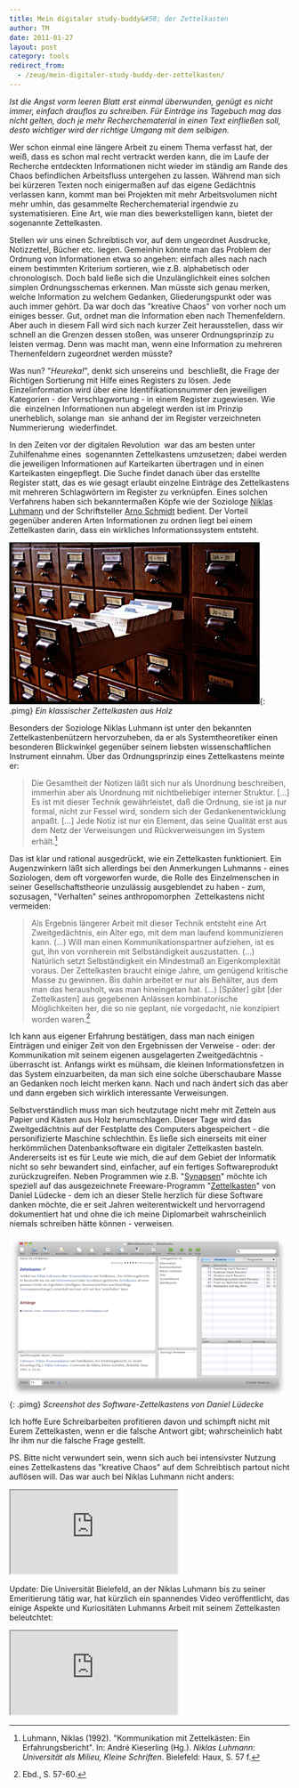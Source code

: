 ```yaml
---
title: Mein digitaler study-buddy&#58; der Zettelkasten
author: TM
date: 2011-01-27
layout: post
category: tools
redirect_from:
  - /zeug/mein-digitaler-study-buddy-der-zettelkasten/
---
```


_Ist die Angst vorm leeren Blatt erst einmal überwunden, genügt es nicht immer, einfach drauflos zu schreiben. Für Einträge ins Tagebuch mag das nicht gelten, doch je mehr Recherchematerial in einen Text einfließen soll, desto wichtiger wird der richtige Umgang mit dem selbigen._

Wer schon einmal eine längere Arbeit zu einem Thema verfasst hat, der weiß, dass es schon mal recht vertrackt werden kann, die im Laufe der Recherche entdeckten Informationen nicht wieder im ständig am Rande des Chaos befindlichen Arbeitsfluss untergehen zu lassen. Während man sich bei kürzeren Texten noch einigermaßen auf das eigene Gedächtnis verlassen kann, kommt man bei Projekten mit mehr Arbeitsvolumen nicht mehr umhin, das gesammelte Recherchematerial irgendwie zu systematisieren. Eine Art, wie man dies bewerkstelligen kann, bietet der sogenannte Zettelkasten.

Stellen wir uns einen Schreibtisch vor, auf dem ungeordnet Ausdrucke, Notizzettel, Bücher etc. liegen. Gemeinhin könnte man das Problem der Ordnung von Informationen etwa so angehen: einfach alles nach nach einem bestimmten Kriterium sortieren, wie z.B. alphabetisch oder chronologisch. Doch bald ließe sich die Unzulänglichkeit eines solchen simplen Ordnungsschemas erkennen. Man müsste sich genau merken, welche Information zu welchem Gedanken, Gliederungspunkt oder was auch immer gehört. Da war doch das "kreative Chaos" von vorher noch um einiges besser. Gut, ordnet man die Information eben nach Themenfeldern. Aber auch in diesem Fall wird sich nach kurzer Zeit herausstellen, dass wir schnell an die Grenzen dessen stoßen, was unserer Ordnungsprinzip zu leisten vermag. Denn was macht man, wenn eine Information zu mehreren Themenfeldern zugeordnet werden müsste?

Was nun? "_Heureka!_", denkt sich unsereins und  beschließt, die Frage der Richtigen Sortierung mit Hilfe eines Registers zu lösen. Jede Einzelinformation wird über eine Identifikationsnummer den jeweiligen Kategorien - der Verschlagwortung - in einem Register zugewiesen. Wie die  einzelnen Informationen nun abgelegt werden ist im Prinzip unerheblich, solange man  sie anhand der im Register verzeichneten Nummerierung  wiederfindet.

In den Zeiten vor der digitalen Revolution  war das am besten unter Zuhilfenahme eines  sogenannten Zettelkastens umzusetzen; dabei werden  die jeweiligen Informationen auf Karteikarten übertragen und in einen Karteikasten eingepflegt. Die Suche findet danach über das erstellte Register statt, das es wie gesagt erlaubt einzelne Einträge des Zettelkastens mit mehreren Schlagwörtern im Register zu verknüpfen. Eines solchen Verfahrens haben sich bekanntermaßen Köpfe wie der Soziologe <a href="http://de.wikipedia.org/wiki/Niklas_Luhmann" target="_blank">Niklas Luhmann</a> und der Schriftsteller <a href="http://www.arno-schmidt-stiftung.de/" target="_blank">Arno Schmidt</a> bedient. Der Vorteil gegenüber anderen Arten Informationen zu ordnen liegt bei einem Zettelkasten darin, dass ein wirkliches Informationssystem entsteht.

![](/assets/zettelkasten.jpg){: .pimg}
*Ein klassischer Zettelkasten aus Holz*

Besonders der Soziologe Niklas Luhmann ist unter den bekannten Zettelkastenbenützern hervorzuheben, da er als Systemtheoretiker einen besonderen Blickwinkel gegenüber seinem liebsten wissenschaftlichen Instrument einnahm. Über das Ordnungsprinzip eines Zettelkastens meinte er:

>Die Gesamtheit der Notizen läßt sich nur als Unordnung beschreiben, immerhin aber als Unordnung mit nichtbeliebiger interner Struktur. […] Es ist mit dieser Technik gewährleistet, daß die Ordnung, sie ist ja nur formal, nicht zur Fessel wird, sondern sich der Gedankenentwicklung anpaßt. […] Jede Notiz ist nur ein Element, das seine Qualität erst aus dem Netz der Verweisungen und Rückverweisungen im System erhält.[^luhmann]

[^luhmann]: Luhmann, Niklas (1992). "Kommunikation mit Zettelkästen: Ein Erfahrungsbericht". In: André Kieserling (Hg.). _Niklas Luhmann: Universität als Milieu, Kleine Schriften_. Bielefeld: Haux, S. 57 f.

Das ist klar und rational ausgedrückt, wie ein Zettelkasten funktioniert. Ein Augenzwinkern läßt sich allerdings bei den Anmerkungen Luhmanns - eines Soziologen, dem oft vorgeworfen wurde, die Rolle des Einzelmenschen in seiner Gesellschaftstheorie unzulässig ausgeblendet zu haben - zum, sozusagen, "Verhalten" seines anthropomorphen  Zettelkastens nicht vermeiden:

>Als Ergebnis längerer Arbeit mit dieser Technik entsteht eine Art Zweitgedächtnis, ein Alter ego, mit dem man laufend kommunizieren kann. (…) Will man einen Kommunikationspartner aufziehen, ist es gut, ihn von vornherein mit Selbständigkeit auszustatten. (…) Natürlich setzt Selbständigkeit ein Mindestmaß an Eigenkomplexität voraus. Der Zettelkasten braucht einige Jahre, um genügend kritische Masse zu gewinnen. Bis dahin arbeitet er nur als Behälter, aus dem man das herausholt, was man hineingetan hat. (…) [Später] gibt [der Zettelkasten] aus gegebenen Anlässen kombinatorische Möglichkeiten her, die so nie geplant, nie vorgedacht, nie konzipiert worden waren.[^luhmann2]

[^luhmann2]: Ebd., S. 57-60.

Ich kann aus eigener Erfahrung bestätigen, dass man nach einigen Einträgen und einiger Zeit von den Ergebnissen der Verweise - oder: der Kommunikation mit seinem eigenen ausgelagerten Zweitgedächtnis - überrascht ist. Anfangs wirkt es mühsam, die kleinen Informationsfetzen in das System einzuarbeiten, da man sich eine solche überschaubare Masse an Gedanken noch leicht merken kann. Nach und nach ändert sich das aber und dann ergeben sich wirklich interessante Verweisungen.


Selbstverständlich muss man sich heutzutage nicht mehr mit Zetteln aus Papier und Kästen aus Holz herumschlagen. Dieser Tage wird das Zweitgedächtnis auf der Festplatte des Computers abgespeichert - die personifizierte Maschine schlechthin. Es ließe sich einerseits mit einer herkömmlichen Datenbanksoftware ein digitaler Zettelkasten basteln. Andererseits ist es für Leute wie mich, die auf dem Gebiet der Informatik nicht so sehr bewandert sind, einfacher, auf ein fertiges Softwareprodukt zurückzugreifen. Neben Programmen wie z.B. "<a href="http://www.verzetteln.de/synapsen/" target="_blank">Synapsen</a>" möchte ich speziell auf das ausgezeichnete Freeware-Programm "<a href="http://zettelkasten.danielluedecke.de/" target="_blank">Zettelkasten</a>" von Daniel Lüdecke - dem ich an dieser Stelle herzlich für diese Software danken möchte, die er seit Jahren weiterentwickelt und hervorragend dokumentiert hat und ohne die ich meine Diplomarbeit wahrscheinlich niemals schreiben hätte können - verweisen.

![](/assets/zettelkasten-app.png){: .pimg}
*Screenshot des Software-Zettelkastens von Daniel Lüdecke*

Ich hoffe Eure Schreibarbeiten profitieren davon und schimpft nicht mit Eurem Zettelkasten, wenn er die falsche Antwort gibt; wahrscheinlich habt Ihr ihm nur die falsche Frage gestellt.

PS. Bitte nicht verwundert sein, wenn sich auch bei intensivster Nutzung eines Zettelkastens das "kreative Chaos" auf dem Schreibtisch partout nicht auflösen will. Das war auch bei Niklas Luhmann nicht anders:

<iframe src="https://www.youtube.com/embed/mCFP5i_0ibE"></iframe>

Update: Die Universität Bielefeld, an der Niklas Luhmann bis zu seiner Emeritierung tätig war, hat kürzlich ein spannendes Video veröffentlicht, das einige Aspekte und Kuriositäten Luhmanns Arbeit mit seinem Zettelkasten beleutchtet:

<iframe src="https://www.youtube.com/embed/4veq2i3teVk"></iframe>